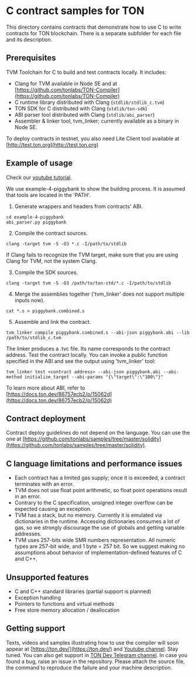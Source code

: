 # C contract samples for TON
This directory contains contracts that demonstrate how to use C to write contracts for TON blockchain. There is a separate subfolder for each file and its description.

## Prerequisites
TVM Toolchain for C to build and test contracts locally. It includes:
* Clang for TVM available in Node SE and at [https://github.com/tonlabs/TON-Compiler](https://github.com/tonlabs/TON-Compiler)
* C runtime library distributed with Clang (`stdlib/stdlib_c.tvm`)
* TON SDK for C distributed with Clang (`stdlib/ton-sdk`)
* ABI parser tool distributed with Clang (`stdlib/abi_parser`)
* Assembler & linker tool, tvm_linker; currently available as a binary in Node SE.

To deploy contracts in testnet, you also need Lite Client tool available at [http://test.ton.org](http://test.ton.org)

## Example of usage

Check our [youtube tutorial](https://www.youtube.com/watch?v=Srfor1s1eLM).

We use example-4-piggybank to show the building process.
It is assumed that tools are located in the 'PATH'.
1. Generate wrappers and headers from contracts' ABI.
```
cd example-4-piggybank
abi_parser.py piggybank
```

2. Compile the contract sources.
```
clang -target tvm -S -O3 *.c -I/path/to/stdlib
```

If Clang fails to recognize the TVM target, make sure that you are using Clang for TVM, not the system Clang.

3. Compile the SDK sources.
```
clang -target tvm -S -O3 /path/to/ton-std/*.c -I/path/to/stdlib
```

4. Merge the assemblies together ('tvm_linker' does not support multiple inputs now).
```
cat *.s > piggybank.combined.s
```

5. Assemble and link the contract.
```
tvm_linker compile piggybank.combined.s --abi-json piggybank.abi --lib /path/to/stdlib_c.tvm
```

The linker produces a .tvc file. Its name corresponds to the contract address.
Test the contract locally.
You can invoke a public function specified in the ABI and see the output using 'tvm_linker' tool:
```
tvm_linker test <contract address> --abi-json piggybank.abi --abi-method initialize_target --abi-params "{\"target\":\"100\"}"
```

To learn more about ABI, refer to [https://docs.ton.dev/86757ecb2/p/15062d](https://docs.ton.dev/86757ecb2/p/15062d)

## Contract deployment
Contract deploy guidelines do not depend on the language. You can use the one at [https://github.com/tonlabs/samples/tree/master/solidity](https://github.com/tonlabs/samples/tree/master/solidity).

## C language limitations and performance issues
* Each contract has a limited gas supply; once it is exceeded, a contract terminates with an error.
* TVM does not use float point arithmetic, so float point operations result in an error.
* Contrary to the C specification, unsigned integer overflow can be expected causing an exception.
* TVM has a stack, but no memory. Currently it is emulated via dictionaries in the runtime. Accessing dictionaries consumes a lot of gas, so we strongly discourage the use of globals and getting variable addresses.
* TVM uses 257-bits wide SMR numbers representation. All numeric types are 257-bit wide, and 1 byte = 257 bit. So we suggest making no assumptions about behavior of implementation-defined features of C and C++.

## Unsupported features
* C and C++ standard libraries (partial support is planned)
* Exception handling
* Pointers to functions and virtual methods
* Free store memory allocation / deallocation

## Getting support
Texts, videos and samples illustrating how to use the compiler will soon appear at [https://ton.dev/](https://ton.dev/) and [Youtube channel](https://www.youtube.com/channel/UC9kJ6DKaxSxk6T3lEGdq-Gg). Stay tuned.
You can also get support in [TON Dev Telegram channel](https://t.me/tondev_en).
In case you found a bug, raise an issue in the repository. Please attach the source file, the command to reproduce the failure and your machine description.
